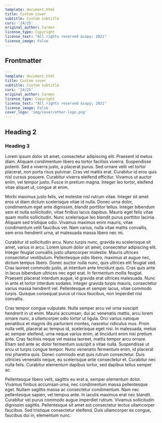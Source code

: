 ```yaml
---
template: document.html
title: Custom cover
subtitle: Custom subtitle
curs: '24/25'
original_author: Carmen
license_type: Copyright
license_text: "All rights reserved &copy; 2021"
license_image: False
---
```


## Frontmatter
```yml
---
template: document.html
title: Custom cover
subtitle: Custom subtitle
curs: '24/25'
original_author: Carmen
license_type: Copyright
license_text: "All rights reserved &copy; 2021"
license_image: False
cover_logo: 'img/cover/other-logo.png'
---
```


## Heading 2
### Heading 3

Lorem ipsum dolor sit amet, consectetur adipiscing elit. Praesent id metus diam. Aliquam condimentum libero eu tortor facilisis viverra. Suspendisse potenti. Sed a viverra justo, a placerat purus. Sed ornare velit vel tortor placerat, non porta risus pulvinar. Cras vel mattis erat. Curabitur id eros quis nisl cursus posuere. Curabitur viverra eleifend efficitur. Vivamus ut auctor enim, vel tempor justo. Fusce in pretium magna. Integer leo tortor, eleifend vitae aliquet ut, congue at enim.

Morbi maximus justo felis, vel molestie nisl rutrum vitae. Integer sit amet eros ut diam dictum scelerisque vitae id nulla. Donec urna dolor, condimentum eget ante dignissim, blandit porttitor tellus. Integer bibendum sem et nulla sollicitudin, vitae finibus lacus dapibus. Mauris eget felis vitae quam mollis sollicitudin. Nunc scelerisque leo blandit purus porttitor lacinia. Aliquam sed tristique odio. Vivamus maximus enim mauris, vitae condimentum velit faucibus vel. Nam varius, nulla vitae mattis convallis, sem eros hendrerit urna, at malesuada massa libero nec mi.

Curabitur id sollicitudin arcu. Nunc turpis nunc, gravida eu scelerisque sit amet, varius in arcu. Lorem ipsum dolor sit amet, consectetur adipiscing elit. Integer feugiat convallis justo ullamcorper molestie. Mauris ultrices consectetur vestibulum. Pellentesque odio libero, maximus at augue nec, dictum tempus libero. Donec auctor nulla nunc, quis ultrices elit feugiat sed. Cras laoreet commodo justo, at interdum ante tincidunt quis. Cras quis ante in lacus bibendum ultrices nec eget erat. In fermentum mollis feugiat. Praesent placerat interdum augue, id gravida erat ultrices malesuada. Nunc in ante et tortor interdum sodales. Integer gravida turpis mauris, consectetur varius massa hendrerit vel. Pellentesque et semper lacus, vitae commodo turpis. Quisque consequat purus ut risus faucibus, non imperdiet nisi convallis.

Cras tempor congue vulputate. Nulla semper arcu vel urna suscipit hendrerit in ut enim. Mauris accumsan, dui ac venenatis mattis, arcu lorem ornare nunc, a ullamcorper odio tortor ut ligula. Orci varius natoque penatibus et magnis dis parturient montes, nascetur ridiculus mus. Proin nulla velit, placerat ac tempus id, scelerisque eget nisi. In malesuada, metus ac semper eleifend, urna neque varius enim, at tincidunt enim nisi pretium ante. Cras facilisis neque vel massa laoreet, mattis tempor arcu ornare. Etiam sed ante ac dolor fermentum suscipit a vitae nulla. Suspendisse ut arcu ut turpis congue tempor. Nunc venenatis fermentum enim, id placerat nisi pharetra quis. Donec commodo erat quis rutrum consectetur. Duis ultricies venenatis neque, eu scelerisque ante consectetur et. Curabitur nec nulla felis. Curabitur elementum dapibus tortor, sed dapibus tellus semper ac.

Pellentesque libero velit, sagittis eu erat a, semper elementum dolor. Vivamus finibus accumsan urna, nec condimentum massa pellentesque eget. Nullam sagittis massa ac consectetur condimentum. Nam nec pellentesque sapien, vel tempus ante. In iaculis maximus erat nec blandit. Curabitur vel purus commodo augue imperdiet rutrum. Vivamus sollicitudin dignissim sagittis. Pellentesque sit amet est consectetur lectus ullamcorper faucibus. Sed tristique consectetur eleifend. Duis ullamcorper ex congue, faucibus dui in, elementum nunc.
